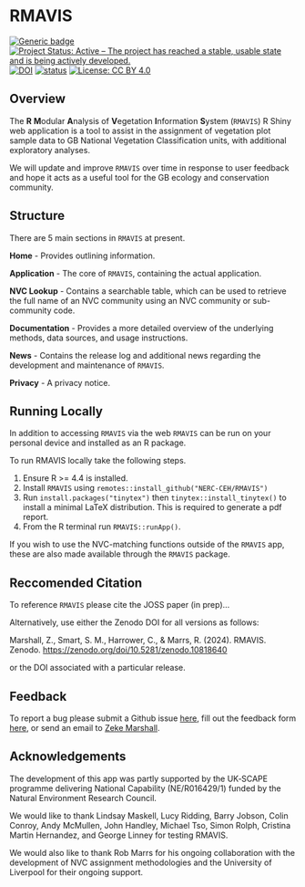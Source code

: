 
# RMAVIS

<!-- badges: start -->

[![Generic badge](https://img.shields.io/badge/Version-1.0-green.svg)]()
[![Project Status: Active – The project has reached a stable, usable
state and is being actively
developed.](https://www.repostatus.org/badges/latest/active.svg)](https://www.repostatus.org/#active)
[![DOI](https://zenodo.org/badge/722095560.svg)](https://zenodo.org/badge/latestdoi/722095560)
[![status](https://joss.theoj.org/papers/460c6f934a108fcf5a16d0f2ab77492e/status.svg)](https://joss.theoj.org/papers/460c6f934a108fcf5a16d0f2ab77492e)
[![License: CC BY
4.0](https://img.shields.io/badge/License-LGPL%203.0-lightgrey.svg)](https://opensource.org/license/lgpl-3-0)
<!-- badges: end -->

## Overview

The **R** **M**odular **A**nalysis of **V**egetation **I**nformation
**S**ystem (`RMAVIS`) R Shiny web application is a tool to assist in the
assignment of vegetation plot sample data to GB National Vegetation
Classification units, with additional exploratory analyses.

We will update and improve `RMAVIS` over time in response to user
feedback and hope it acts as a useful tool for the GB ecology and
conservation community.

## Structure

There are 5 main sections in `RMAVIS` at present.

**Home** - Provides outlining information.

**Application** - The core of `RMAVIS`, containing the actual
application.

**NVC Lookup** - Contains a searchable table, which can be used to
retrieve the full name of an NVC community using an NVC community or
sub-community code.

**Documentation** - Provides a more detailed overview of the underlying
methods, data sources, and usage instructions.

**News** - Contains the release log and additional news regarding the
development and maintenance of `RMAVIS`.

**Privacy** - A privacy notice.

## Running Locally

In addition to accessing `RMAVIS` via the web `RMAVIS` can be run on
your personal device and installed as an R package.

To run RMAVIS locally take the following steps.

1.  Ensure R \>= 4.4 is installed.
2.  Install `RMAVIS` using `remotes::install_github("NERC-CEH/RMAVIS")`
3.  Run `install.packages("tinytex")` then `tinytex::install_tinytex()`
    to install a minimal LaTeX distribution. This is required to
    generate a pdf report.
4.  From the R terminal run `RMAVIS::runApp()`.

If you wish to use the NVC-matching functions outside of the `RMAVIS`
app, these are also made available through the `RMAVIS` package.

## Reccomended Citation

To reference `RMAVIS` please cite the JOSS paper (in prep)…

Alternatively, use either the Zenodo DOI for all versions as follows:

Marshall, Z., Smart, S. M., Harrower, C., & Marrs, R. (2024). RMAVIS.
Zenodo. <https://zenodo.org/doi/10.5281/zenodo.10818640>

or the DOI associated with a particular release.

## Feedback

To report a bug please submit a Github issue
[here](https://github.com/NERC-CEH/RMAVIS/issues), fill out the feedback
form [here](https://forms.office.com/e/ByLgRPjT8J), or send an email to
[Zeke Marshall](mailto:zekmar@ceh.ac.uk?subject=RMAVIS).

## Acknowledgements

The development of this app was partly supported by the UK‐SCAPE
programme delivering National Capability (NE/R016429/1) funded by the
Natural Environment Research Council.

We would like to thank Lindsay Maskell, Lucy Ridding, Barry Jobson,
Colin Conroy, Andy McMullen, John Handley, Michael Tso, Simon Rolph,
Cristina Martin Hernandez, and George Linney for testing RMAVIS.

We would also like to thank Rob Marrs for his ongoing collaboration with
the development of NVC assignment methodologies and the University of
Liverpool for their ongoing support.
